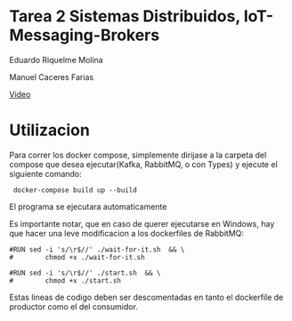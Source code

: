 # Tarea 2 Sistemas Distribuidos, IoT-Messaging-Brokers

Eduardo Riquelme Molina

Manuel Caceres Farias


[Video](https://youtu.be/JcGpvW6ct-U)
# Utilizacion
Para correr los docker compose, simplemente dirijase a la carpeta del compose que desea ejecutar(Kafka, RabbitMQ, o con Types) y ejecute el siguiente comando:

``` docker-compose build up --build```

El programa se ejecutara automaticamente

Es importante notar, que en caso de querer ejecutarse en Windows, hay que hacer una leve modificacion a los dockerfiles de RabbitMQ:
```
#RUN sed -i 's/\r$//' ./wait-for-it.sh  && \  
#        chmod +x ./wait-for-it.sh

#RUN sed -i 's/\r$//' ./start.sh  && \  
#        chmod +x ./start.sh
```
Estas lineas de codigo deben ser descomentadas en tanto el dockerfile de productor como el del consumidor.

